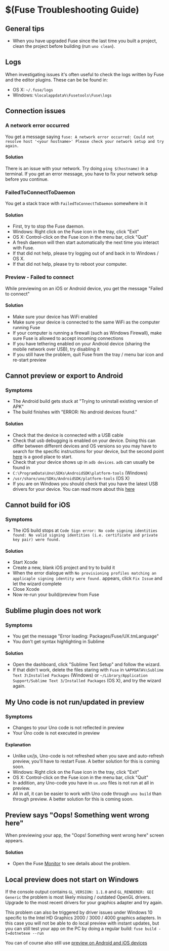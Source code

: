# $(Fuse Troubleshooting Guide)

## General tips
- When you have upgraded Fuse since the last time you built a project, clean the project before building (run `uno clean`).

## Logs
When investigating issues it's often useful to check the logs written by Fuse and the editor plugins. These can be be found in:

- OS X: `~/.fuse/logs`
- Windows: `%localappdata%\Fusetools\Fuse\logs`

## Connection issues

### A network error occurred

You get a message saying `fuse: A network error occurred: Could not resolve host '<your hostname>' Please check your network setup and try again.`

#### Solution

There is an issue with your network. Try doing `ping $(hostname)` in a terminal. If you get an error message, you have to fix your network setup before you continue.

### FailedToConnectToDaemon

You get a stack trace with `FailedToConnectToDaemon` somewhere in it
 
#### Solution

- First, try to stop the Fuse daemon.
 - Windows: Right click on the Fuse icon in the tray, click "Exit"
 - OS X: Control-click on the Fuse icon in the menu bar, click "Quit"
- A fresh daemon will then start automatically the next time you interact with Fuse.
- If that did not help, please try logging out of and back in to Windows / OS X.
- If that did not help, please try to reboot your computer.

### Preview - Failed to connect

While previewing on an iOS or Android device, you get the message "Failed to connect"

#### Solution
- Make sure your device has WiFi enabled
- Make sure your device is connected to the same WiFi as the computer running Fuse 
- If your computer is running a firewall (such as Windows Firewall), make sure Fuse is allowed to accept incoming connections
- If you have tethering enabled on your Android device (sharing the mobile network over USB), try disabling it
- If you still have the problem, quit Fuse from the tray / menu bar icon and re-start preview

## Cannot preview or export to Android

### Symptoms
- The Android build gets stuck at "Trying to uninstall existing version of APK"
- The build finishes with "ERROR: No android devices found."

#### Solution
- Check that the device is connected with a USB cable
- Check that usb debugging is enabled on your device. Doing this can differ between different devices and OS versions so you may have to search for the specific instructions for your device, but the second point [here](http://developer.android.com/tools/device.html#setting-up) is a good place to start.
- Check that your device shows up in `adb devices`. `adb` can usually be found in
 - `C:\ProgramData\Uno\SDKs\AndroidSDK\platform-tools` (Windows)
 - `/usr/share/uno/SDKs/AndroidSDK/platform-tools` (OS X)
- If you are on Windows you should check that you have the latest USB drivers for your device. You can read more about this [here](http://developer.android.com/tools/extras/oem-usb.html)

## Cannot build for iOS

### Symptoms
- The iOS build stops at ```Code Sign error: No code signing identities found: No valid signing identities (i.e. certificate and private key pair) were found.```

#### Solution
- Start Xcode
- Create a new, blank iOS project and try to build it
- When the error dialogue with ```No provisioning profiles matching an applicaple signing identity were found.``` appears, click `Fix Issue` and let the wizard complete
- Close Xcode
- Now re-run your build/preview from Fuse

## Sublime plugin does not work

### Symptoms

- You get the message "Error loading: Packages/Fuse/UX.tmLanguage"
- You don't get syntax highlighting in Sublime

#### Solution

- Open the dashboard, click "Sublime Text Setup" and follow the wizard.
- If that didn't work, delete the files staring with `Fuse` in `%APPDATA%\Sublime Text 3\Installed Packages` (Windows) or `~/Library/Application Support/Sublime Text 3/Installed Packages` (OS X), and try the wizard again.

## My Uno code is not run/updated in preview

### Symptoms

- Changes to your Uno code is not reflected in preview
- Your Uno code is not executed in preview

#### Explanation

- Unlike ux/js, Uno-code is not refreshed when you save and auto-refresh preview, you'll have to restart Fuse. A better solution for this is coming soon.
 - Windows: Right click on the Fuse icon in the tray, click "Exit"
 - OS X: Control-click on the Fuse icon in the menu bar, click "Quit"
- In addition, any Uno-code you have in `ux.uno` files is not run at all in preview.
- All in all, it can be easier to work with Uno code through `uno build` than through preview. A better solution for this is coming soon.

## Preview says "Oops! Something went wrong here"

When previewing your app, the "Oops! Something went wrong here" screen appears.

#### Solution

- Open the Fuse [Monitor](https://www.fusetools.com/learn/guides/preview-and-export-monitor) to see details about the problem.

## Local preview does not start on Windows

If the console output contains `GL_VERSION: 1.1.0` and `GL_RENDERER: GDI Generic` the problem is most likely missing / outdated OpenGL drivers. Upgrade to the most recent drivers for your graphics adapter and try again.

This problem can also be triggered by driver issues under Windows 10 specific to the Intel HD Graphics 2000 / 3000 / 4000 graphics adapters. In this case you will not be able to do local preview with instant updates, but you can still test your app on the PC by doing a regular build: `fuse build -t=dotnetexe --run`

You can of course also still use [preview on Android and iOS devices](https://www.fusetools.com/learn/guides/preview-and-export-device-preview)
